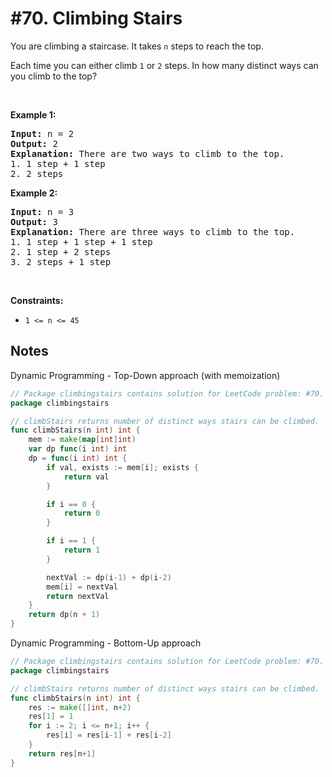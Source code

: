 # #70. Climbing Stairs

<p>You are climbing a staircase. It takes <code>n</code> steps to reach the top.</p>

<p>Each time you can either climb <code>1</code> or <code>2</code> steps. In how many distinct ways can you climb to the top?</p>

<p>&nbsp;</p>
<p><strong class="example">Example 1:</strong></p>

<pre><strong>Input:</strong> n = 2
<strong>Output:</strong> 2
<strong>Explanation:</strong> There are two ways to climb to the top.
1. 1 step + 1 step
2. 2 steps
</pre>

<p><strong class="example">Example 2:</strong></p>

<pre><strong>Input:</strong> n = 3
<strong>Output:</strong> 3
<strong>Explanation:</strong> There are three ways to climb to the top.
1. 1 step + 1 step + 1 step
2. 1 step + 2 steps
3. 2 steps + 1 step
</pre>

<p>&nbsp;</p>
<p><strong>Constraints:</strong></p>

<ul>
	<li><code>1 &lt;= n &lt;= 45</code></li>
</ul>

## Notes

Dynamic Programming - Top-Down approach (with memoization)

```go
// Package climbingstairs contains solution for LeetCode problem: #70. Climbing Stairs.
package climbingstairs

// climbStairs returns number of distinct ways stairs can be climbed.
func climbStairs(n int) int {
	mem := make(map[int]int)
	var dp func(i int) int
	dp = func(i int) int {
		if val, exists := mem[i]; exists {
			return val
		}

		if i == 0 {
			return 0
		}

		if i == 1 {
			return 1
		}

		nextVal := dp(i-1) + dp(i-2)
		mem[i] = nextVal
		return nextVal
	}
	return dp(n + 1)
}
```

Dynamic Programming - Bottom-Up approach

```go
// Package climbingstairs contains solution for LeetCode problem: #70. Climbing Stairs.
package climbingstairs

// climbStairs returns number of distinct ways stairs can be climbed.
func climbStairs(n int) int {
	res := make([]int, n+2)
	res[1] = 1
	for i := 2; i <= n+1; i++ {
		res[i] = res[i-1] + res[i-2]
	}
	return res[n+1]
}
```